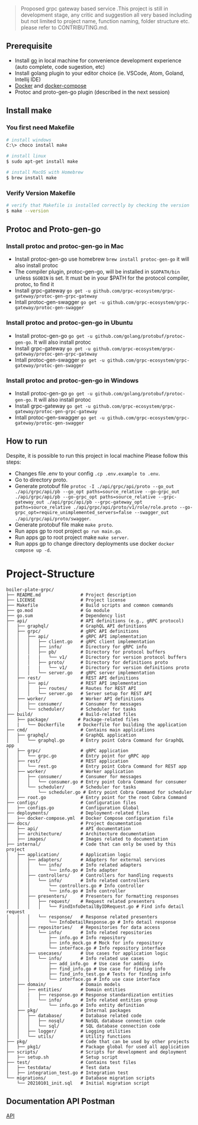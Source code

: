 > Proposed grpc gateway based service .This project is still in development stage, any critic and suggestion all very based including but not limited to project name, function naming, folder structure etc. please refer to CONTRIBUTING.md.

## Prerequisite

- Install [go](https://golang.org/doc/install) in local machine for convenience development experience (auto complete, code sugestion, etc)
- Install golang plugin to your editor choice (ie. VSCode, Atom, Goland, Intellij IDE)
- [Docker](https://docs.docker.com/install/) and [docker-compose](https://docs.docker.com/compose/)
- Protoc and proto-gen-go plugin (described in the next session)

## Install make

### You first need Makefile

```sh
# install windows
C:\> choco install make
```

```sh
# install linux
$ sudo apt-get install make
```

```sh
# install MacOS with Homebrew
$ brew install make
```

### Verify Version Makefile

```sh
# verify that Makefile is installed correctly by checking the version
$ make --version
```

## Protoc and Proto-gen-go

### Install protoc and protoc-gen-go in Mac

- Install protoc-gen-go use homebrew `brew install protoc-gen-go` it will also install protoc
- The compiler plugin, protoc-gen-go, will be installed in `$GOPATH/bin` unless `$GOBIN` is set. It must be in your $PATH for the protocol compiler, protoc, to find it
- Install grpc-gateway  `go get -u github.com/grpc-ecosystem/grpc-gateway/protoc-gen-grpc-gateway`
- Intall protoc-gen-swagger `go get -u github.com/grpc-ecosystem/grpc-gateway/protoc-gen-swagger`

### Install protoc and protoc-gen-go in Ubuntu

- Install protoc-gen-go `go get -u github.com/golang/protobuf/protoc-gen-go`. It will also install protoc
- Install grpc-gateway  `go get -u github.com/grpc-ecosystem/grpc-gateway/protoc-gen-grpc-gateway`
- Intall protoc-gen-swagger `go get -u github.com/grpc-ecosystem/grpc-gateway/protoc-gen-swagger`

### Install protoc and protoc-gen-go in Windows

- Install protoc-gen-go `go get -u github.com/golang/protobuf/protoc-gen-go`. It will also install protoc
- Install grpc-gateway  `go get -u github.com/grpc-ecosystem/grpc-gateway/protoc-gen-grpc-gateway`
- Intall protoc-gen-swagger `go get -u github.com/grpc-ecosystem/grpc-gateway/protoc-gen-swagger`

## How to run

Despite, it is possible to run this project in local machine Please follow this steps:
- Changes file .env to your config `.cp .env.example to .env`.
- Go to directory proto.
- Generate protobuf file `protoc -I ./api/grpc/api/proto --go_out ./api/grpc/api/pb --go_opt paths=source_relative --go-grpc_out ./api/grpc/api/pb --go-grpc_opt paths=source_relative --grpc-gateway_out ./api/grpc/api/pb --grpc-gateway_opt paths=source_relative ./api/grpc/api/proto/v1/role/role.proto --go-grpc_opt=require_unimplemented_servers=false --swagger_out ./api/grpc/api/proto/swagger`.
- Generate protobuf file make `make proto`.
- Run apps gp to root project `go run main.go`.
- Run apps gp to root project make `make server`.
- Run apps gp to change directory deployments use docker `docker compose up -d`.

# Project-Structure

    boiler-plate-grpc/
    ├── README.md               # Project description
    ├── LICENSE                 # Project license
    ├── Makefile                # Build scripts and common commands
    ├── go.mod                  # Go module
    ├── go.sum                  # Dependency list
    ├── api/                    # API definitions (e.g., gRPC protocol)
    │   ├── graphql/            # GraphQL API definitions
    │   ├── grpc/               # gRPC API definitions
    │   │   ├── api/            # gRPC API implementation
    │   │   │   ├── client.go   # gRPC client implementation
    │   │   │   ├── info/       # Directory for gRPC info
    │   │   │   ├── pb/         # Directory for protocol buffers
    │   │   |   |   └── v1/     # Directory for version protocol buffers
    │   │   │   ├── proto/      # Directory for definitions proto
    │   │   |   |   └── v1/     # Directory for version definitions proto
    │   │   │   └── server.go   # gRPC server implementation
    │   ├── rest/               # REST API definitions
    │   │   ├── api/            # REST API implementation
    │   │   │   ├── routes/     # Routes for REST API
    │   │   │   └── server.go   # Server setup for REST API
    │   ├── worker/             # Worker API definitions
    │   │   ├── consumer/       # Consumer for messages
    │   │   └── scheduler/      # Scheduler for tasks
    ├── build/                  # Build-related files
    │   ├── package/           # Package-related files
    │   |   └── Dockerfile     # Dockerfile for building the application
    ├── cmd/                    # Contains main applications
    │   ├── graphql/            # GraphQL application
    │   │   └── graphql.go      # Entry point Cobra Command for GraphQL app
    │   ├── grpc/               # gRPC application
    │   │   └── grpc.go         # Entry point for gRPC app
    │   ├── rest/               # REST application
    │   │   └── rest.go         # Entry point Cobra Command for REST app
    │   ├── worker/             # Worker application
    │   │   ├── consumer/       # Consumer for messages
    │   │   │   └── consumer.go # Entry point Cobra Command for consumer
    │   │   └── scheduler/      # Scheduler for tasks
    │   │       └── scheduler.go # Entry point Cobra Command for scheduler
    │   ├── root.go             # Entry point for the root Cobra Command
    ├── configs/                # Configuration files
    │   ├── configs.go          # Configuration Global
    ├── deployments/            # Deployment-related files
    │   ├── docker-compose.yml  # Docker Compose configuration file
    ├── docs/                   # Project documentation
    │   ├── api/                # API documentation
    │   ├── architecture/       # Architecture documentation
    │   ├── images/             # Images related to documentation
    ├── internal/               # Code that can only be used by this project
    │   ├── application/        # Application logic
    │   │   ├── adapters/       # Adapters for external services
    │   │   │   └── info/       # Info related adapters
    │   │   │       └── info.go # Info adapter
    │   │   ├── controllers/    # Controllers for handling requests
    │   │   │   └── info/       # Info related controllers
    │   │   │       └── controllers.go # Info controller
    │   │   │       └── info.go # Info controller
    │   │   ├── presenters/     # Presenters for formatting responses
    │   │   │   ├── request/    # Request related presenters
    │   │   │   │   └── FindInfoDetailByIDRequest.go # Find info detail request
    │   │   │   └── response/   # Response related presenters
    │   │   │       └── InfoDetailResponse.go # Info detail response
    │   │   ├── repositories/   # Repositories for data access
    │   │   │   └── info/       # Info related repositories
    │   │   │       ├── info.go # Info repository
    │   │   │       ├── info_mock.go # Mock for info repository
    │   │   │       └── interface.go # Info repository interface
    │   │   ├── usecases/       # Use cases for application logic
    │   │   │   └── info/       # Info related use cases
    │   │   │       ├── add_info.go  # Use case for adding info
    │   │   │       ├── find_info.go # Use case for finding info
    │   │   │       ├── find_info_test.go # Tests for finding info
    │   │   │       └── interface.go # Info use case interface
    │   ├── domain/             # Domain models
    │   │   ├── entities/       # Domain entities
    │   │   |   ├── response.go # Response standardization entities
    │   │   │   └── info/       # Info related entities group
    │   │   │       └── info.go # Info entity definition
    │   ├── pkg/                # Internal packages
    │   │   ├── database/       # Database related code
    │   │   │   ├── nosql/      # NoSQL database connection code
    │   │   │   └── sql/        # SQL database connection code
    │   │   ├── logger/         # Logging utilities
    │   │   └── utils/          # Utility functions
    ├── pkg/                    # Code that can be used by other projects
    │   ├── pkg1/               # Package global for used all application
    ├── scripts/                # Scripts for development and deployment
    │   ├── setup.sh            # Setup script
    ├── test/                   # Contains test files
    │   ├── testdata/           # Test data
    │   ├── integration_test.go # Integration test
    └── migrations/             # Database migration scripts
        └── 20210101_init.sql   # Initial migration script

## Documentation API Postman

[API](https://documenter.getpostman.com/view/42999233/2sAYk7SPpJ)